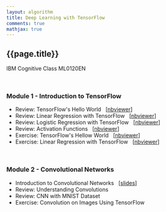 ```yaml
---
layout: algorithm
title: Deep Learning with TensorFlow
comments: true
mathjax: true
---
```


## {{page.title}}
IBM Cognitive Class ML0120EN

<br>

### Module $\boldsymbol{1}$ - Introduction to TensorFlow
+ Review: TensorFlow's Hello World
&nbsp; [[nbviewer](http://nbviewer.jupyter.org/github/shevapato2008/IBM_ML0120EN/blob/master/ML0120EN-1.1-Review-TensorFlowHelloWorld.ipynb)]
+ Review: Linear Regression with TensorFlow
&nbsp; [[nbviewer](http://nbviewer.jupyter.org/github/shevapato2008/IBM_ML0120EN/blob/master/ML0120EN-1.2-Review-LinearRegressionwithTensorFlow.ipynb)]
+ Review: Logistic Regression with TensorFlow
&nbsp; [[nbviewer](http://nbviewer.jupyter.org/github/shevapato2008/IBM_ML0120EN/blob/master/ML0120EN-1.3-Review-LogisticRegressionwithTensorFlow.ipynb)]
+ Review: Activation Functions
&nbsp; [[nbviewer](http://nbviewer.jupyter.org/github/shevapato2008/IBM_ML0120EN/blob/master/ML0120EN-1.4-Review-ActivationFunctions.ipynb)]
+ Exercise: TensorFlow's Hellow World
&nbsp; [[nbviewer](http://nbviewer.jupyter.org/github/shevapato2008/IBM_ML0120EN/blob/master/ML0120EN-1.1-Exercise-TensorFlowHelloWorld.ipynb)]
+ Exercise: Linear Regression with TensorFlow
&nbsp; [[nbviewer](http://nbviewer.jupyter.org/github/shevapato2008/IBM_ML0120EN/blob/master/ML0120EN-1.2-Exercise-LinearRegression.ipynb)]

<br>

### Module $\boldsymbol{2}$ - Convolutional Networks
+ Introduction to Convolutional Networks &nbsp; [[slides]({{site.baseurl}}/algorithms/machinelearning/dltf/2-1 "Introduction to Convolutional Networks")]
+ Review: Understanding Convolutions &nbsp;
+ Review: CNN with MNIST Dataset &nbsp;
+ Exercise: Convolution on Images Using TensorFlow &nbsp;

<br><br>

